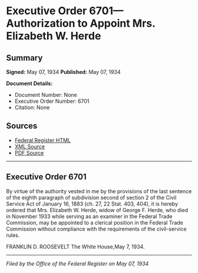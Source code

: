 # Executive Order 6701—Authorization to Appoint Mrs. Elizabeth W. Herde

## Summary

**Signed:** May 07, 1934
**Published:** May 07, 1934

**Document Details:**
- Document Number: None
- Executive Order Number: 6701
- Citation: None

## Sources
- [Federal Register HTML](https://www.presidency.ucsb.edu/documents/executive-order-6701-authorization-appoint-mrs-elizabeth-w-herde)
- [XML Source](None)
- [PDF Source](None)

---

## Executive Order 6701

By virtue of the authority vested in me by the provisions of the last sentence of the eighth paragraph of subdivision second of section 2 of the Civil Service Act of January 16, 1883 (ch. 27, 22 Stat. 403, 404), it is hereby ordered that Mrs. Elizabeth W. Herde, widow of George F. Herde, who died in November 1933 while serving as an examiner in the Federal Trade Commission, may be appointed to a clerical position in the Federal Trade Commission without compliance with the requirements of the civil-service rules.

FRANKLIN D. ROOSEVELT
The White House,May 7, 1934.

---

*Filed by the Office of the Federal Register on May 07, 1934*
